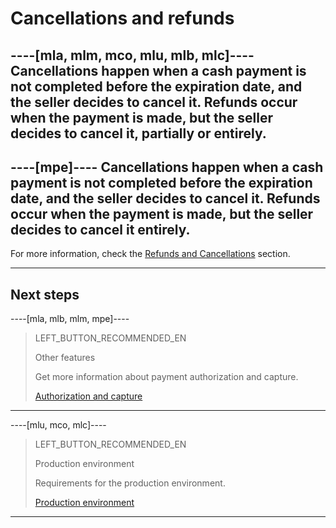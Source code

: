 # Cancellations and refunds

----[mla, mlm, mco, mlu, mlb, mlc]----
Cancellations happen when a cash payment is not completed before the expiration date, and the seller decides to cancel it. Refunds occur when the payment is made, but the seller decides to cancel it, partially or entirely.
------------

----[mpe]----
Cancellations happen when a cash payment is not completed before the expiration date, and the seller decides to cancel it. Refunds occur when the payment is made, but the seller decides to cancel it entirely.
------------

For more information, check the [Refunds and Cancellations](https://www.mercadopago[FAKER][URL][DOMAIN]/developers/en/guides/manage-account/account/cancellations-and-refunds) section.

---
## Next steps

----[mla, mlb, mlm, mpe]----
> LEFT_BUTTON_RECOMMENDED_EN
>
> Other features
>
> Get more information about payment authorization and capture.
>
> [Authorization and capture](https://www.mercadopago[FAKER][URL][DOMAIN]/developers/en/guides/checkout-api/authorization-and-capture)
------------

----[mlu, mco, mlc]----
> LEFT_BUTTON_RECOMMENDED_EN
>
> Production environment
>
> Requirements for the production environment.
>
> [Production environment](https://www.mercadopago[FAKER][URL][DOMAIN]/developers/en/guides/checkout-api/goto-production)
------------
